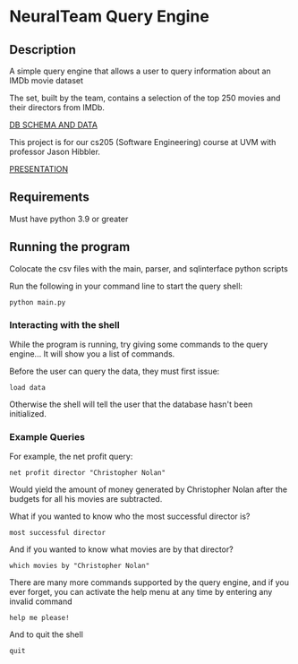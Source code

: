 # NeuralTeam Query Engine

## Description

A simple query engine that allows a user to query information about an IMDb movie dataset

The set, built by the team, contains a selection of the top 250 movies and their directors from IMDb.

[DB SCHEMA AND DATA](https://docs.google.com/spreadsheets/d/10uNZty7Ix6n4S_ww2qhkvcJ7jfikw8rN0CeShY-WSuE/edit?usp=sharing)

This project is for our cs205 (Software Engineering) course at UVM with professor Jason Hibbler.

[PRESENTATION](https://docs.google.com/presentation/d/12EugwYQW6lgqt0djMILuD6K_ihHnTbOqu1pTB_NQdDw/edit?usp=sharing)

## Requirements
Must have python 3.9 or greater

## Running the program
Colocate the csv files with the main, parser, and sqlinterface python scripts

Run the following in your command line to start the query shell:
```
python main.py
```

### Interacting with the shell
While the program is running, try giving some commands to the query engine...
It will show you a list of commands.

Before the user can query the data, they must first issue:
```
load data
```
Otherwise the shell will tell the user that the database hasn't been initialized. 

### Example Queries

For example, the net profit query:
```
net profit director "Christopher Nolan"
```
Would yield the amount of money generated by Christopher Nolan after the budgets for all his movies are subtracted. 

What if you wanted to know who the most successful director is?
```
most successful director
```

And if you wanted to know what movies are by that director?
```
which movies by "Christopher Nolan"
```

There are many more commands supported by the query engine, and if you ever forget, you can activate the help menu at any time by entering any invalid command
```
help me please!
```

And to quit the shell
```
quit
```
